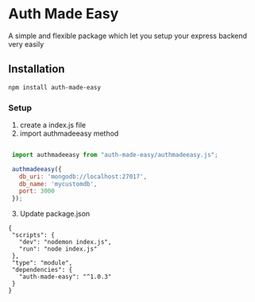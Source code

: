 
# Auth Made Easy

A simple and flexible package which let you setup your express backend very easily

## Installation

```bash
npm install auth-made-easy
```

### Setup 
1. create a index.js file
2. import authmadeeasy method

 ```javascript

  import authmadeeasy from "auth-made-easy/authmadeeasy.js";

  authmadeeasy({
    db_uri: 'mongodb://localhost:27017',
    db_name: 'mycustomdb',
    port: 3000
  });

 ```

 3. Update package.json

 ```
 {
  "scripts": {
    "dev": "nodemon index.js",
    "run": "node index.js"
  },
  "type": "module",
  "dependencies": {
    "auth-made-easy": "^1.0.3"
  }
}

```
